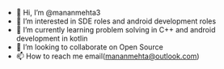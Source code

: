- 👋 Hi, I’m @mananmehta3
- 👀 I’m interested in SDE roles and android development roles
- 🌱 I’m currently learning problem solving in C++ and android development in kotlin
- 💞️ I’m looking to collaborate on Open Source
- 📫 How to reach me email(mananmehta@outlook.com)

<!---
mananmehta3/mananmehta3 is a ✨ special ✨ repository because its `README.md` (this file) appears on your GitHub profile.
You can click the Preview link to take a look at your changes.
--->
